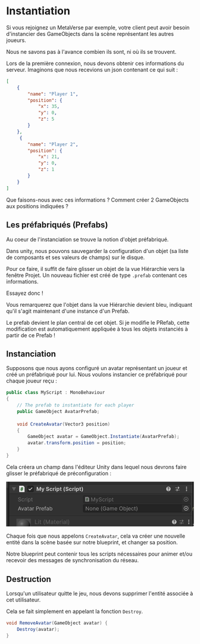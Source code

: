 # Instantiation

Si vous rejoignez un MetaVerse par exemple, votre client peut avoir besoin d'instancier des GameObjects dans la scène représentant les autres joueurs.

Nous ne savons pas à l'avance combien ils sont, ni où ils se trouvent.

Lors de la première connexion, nous devons obtenir ces informations du serveur. Imaginons que nous recevions un json contenant ce qui suit :


```json
[
    {
        "name": "Player 1",
        "position": {
            "x": 35,
            "y": 0,
            "z": 5
        }
    },
     {
        "name": "Player 2",
        "position": {
            "x": 21,
            "y": 0,
            "z": 1
        }
    }
]
```

Que faisons-nous avec ces informations ? Comment créer 2 GameObjects aux positions indiquées ?

## Les préfabriqués (Prefabs)

Au coeur de l'instanciation se trouve la notion d'objet préfabriqué. 

Dans unity, nous pouvons sauvegarder la configuration d'un objet (sa liste de composants et ses valeurs de champs) sur le disque.

Pour ce faire, il suffit de faire glisser un objet de la vue Hiérarchie vers la fenêtre Projet. Un nouveau fichier est créé de type `.prefab` contenant ces informations.

Essayez donc !

Vous remarquerez que l'objet dans la vue Hiérarchie devient bleu, indiquant qu'il s'agit maintenant d'une instance d'un Prefab.

Le prefab devient le plan central de cet objet. Si je modifie le PRefab, cette modification est automatiquement appliquée à tous les objets instanciés à partir de ce Prefab !


## Instanciation

Supposons que nous ayons configuré un avatar représentant un joueur et créé un préfabriqué pour lui. Nous voulons instancier ce préfabriqué pour chaque joueur reçu :


```c#
public class MyScript : MonoBehaviour
{
    // The prefab to instantiate for each player
    public GameObject AvatarPrefab;

    void CreateAvatar(Vector3 position)
    {
        GameObject avatar = GameObject.Instantiate(AvatarPrefab);
        avatar.transform.position = position;
    }
}
```


Cela créera un champ dans l'éditeur Unity dans lequel nous devrons faire glisser le préfabriqué de préconfiguration :

![](../graphics/prefab.png)

Chaque fois que nous appelons `CreateAvatar`, cela va créer une nouvelle entité dans la scène basée sur notre blueprint, et changer sa position.

Notre blueprint peut contenir tous les scripts nécessaires pour animer et/ou recevoir des messages de synchronisation du réseau.

## Destruction

Lorsqu'un utilisateur quitte le jeu, nous devons supprimer l'entité associée à cet utilisateur.

Cela se fait simplement en appelant la fonction `Destroy`.


```c#
void RemoveAvatar(GameObject avatar) {
    Destroy(avatar);
}
```

